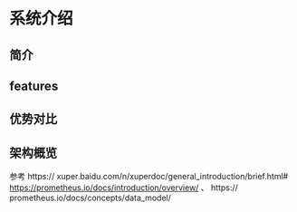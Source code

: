 # 系统介绍

## 简介

## features

## 优势对比

## 架构概览

参考 https:// xuper.baidu.com/n/xuperdoc/general_introduction/brief.html# https://prometheus.io/docs/introduction/overview/ 、 https:// prometheus.io/docs/concepts/data_model/
